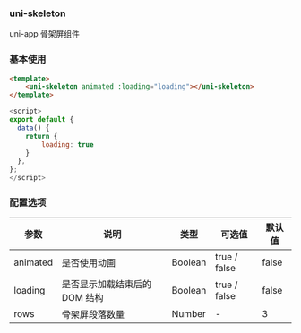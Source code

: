 ### uni-skeleton
uni-app 骨架屏组件

### 基本使用

``` html
<template>
    <uni-skeleton animated :loading="loading"></uni-skeleton>
</template>
```
``` js
<script>
export default {
  data() {
    return {
        loading: true
    }
  },
};
</script>
```


### 配置选项
| 参数 | 说明 | 类型 | 可选值 | 默认值 |
|-|-|-|-|-|
| animated | 是否使用动画 | Boolean | true / false | false |
| loading | 是否显示加载结束后的 DOM 结构 | Boolean | true / false | false |
| rows | 骨架屏段落数量 | Number | - | 3 |